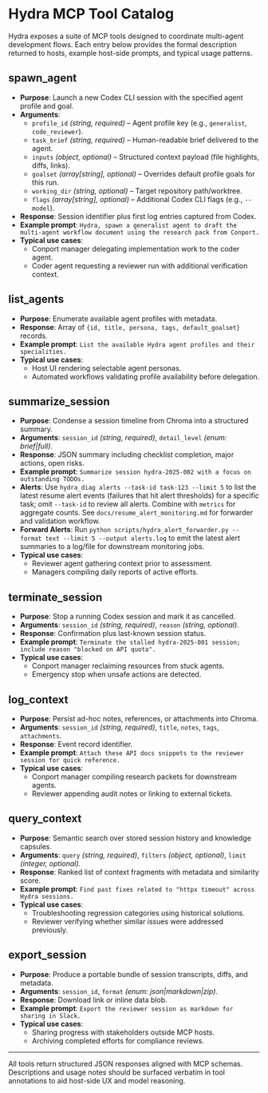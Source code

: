 # Hydra MCP Tool Catalog

Hydra exposes a suite of MCP tools designed to coordinate multi-agent development flows.
Each entry below provides the formal description returned to hosts, example host-side
prompts, and typical usage patterns.

## spawn_agent
- **Purpose**: Launch a new Codex CLI session with the specified agent profile and goal.
- **Arguments**:
  - `profile_id` *(string, required)* – Agent profile key (e.g., `generalist`, `code_reviewer`).
  - `task_brief` *(string, required)* – Human-readable brief delivered to the agent.
  - `inputs` *(object, optional)* – Structured context payload (file highlights, diffs, links).
  - `goalset` *(array[string], optional)* – Overrides default profile goals for this run.
  - `working_dir` *(string, optional)* – Target repository path/worktree.
  - `flags` *(array[string], optional)* – Additional Codex CLI flags (e.g., `--model`).
- **Response**: Session identifier plus first log entries captured from Codex.
- **Example prompt**: `Hydra, spawn a generalist agent to draft the multi-agent workflow
document using the research pack from Conport.`
- **Typical use cases**:
  - Conport manager delegating implementation work to the coder agent.
  - Coder agent requesting a reviewer run with additional verification context.

## list_agents
- **Purpose**: Enumerate available agent profiles with metadata.
- **Response**: Array of `{id, title, persona, tags, default_goalset}` records.
- **Example prompt**: `List the available Hydra agent profiles and their specialities.`
- **Typical use cases**:
  - Host UI rendering selectable agent personas.
  - Automated workflows validating profile availability before delegation.

## summarize_session
- **Purpose**: Condense a session timeline from Chroma into a structured summary.
- **Arguments**: `session_id` *(string, required)*, `detail_level` *(enum: brief|full)*.
- **Response**: JSON summary including checklist completion, major actions, open risks.
- **Example prompt**: `Summarize session hydra-2025-002 with a focus on outstanding TODOs.`
- **Alerts**: Use `hydra_diag alerts --task-id task-123 --limit 5` to list the latest resume alert events (failures that hit alert thresholds) for a specific task; omit `--task-id` to review all alerts. Combine with `metrics` for aggregate counts. See `docs/resume_alert_monitoring.md` for forwarder and validation workflow.
- **Forward Alerts**: Run `python scripts/hydra_alert_forwarder.py --format text --limit 5 --output alerts.log` to emit the latest alert summaries to a log/file for downstream monitoring jobs.
- **Typical use cases**:
  - Reviewer agent gathering context prior to assessment.
  - Managers compiling daily reports of active efforts.

## terminate_session
- **Purpose**: Stop a running Codex session and mark it as cancelled.
- **Arguments**: `session_id` *(string, required)*, `reason` *(string, optional)*.
- **Response**: Confirmation plus last-known session status.
- **Example prompt**: `Terminate the stalled hydra-2025-001 session; include reason
"blocked on API quota".`
- **Typical use cases**:
  - Conport manager reclaiming resources from stuck agents.
  - Emergency stop when unsafe actions are detected.

## log_context
- **Purpose**: Persist ad-hoc notes, references, or attachments into Chroma.
- **Arguments**: `session_id` *(string, required)*, `title`, `notes`, `tags`, `attachments`.
- **Response**: Event record identifier.
- **Example prompt**: `Attach these API docs snippets to the reviewer session for quick
reference.`
- **Typical use cases**:
  - Conport manager compiling research packets for downstream agents.
  - Reviewer appending audit notes or linking to external tickets.

## query_context
- **Purpose**: Semantic search over stored session history and knowledge capsules.
- **Arguments**: `query` *(string, required)*, `filters` *(object, optional)*,
  `limit` *(integer, optional)*.
- **Response**: Ranked list of context fragments with metadata and similarity score.
- **Example prompt**: `Find past fixes related to "httpx timeout" across Hydra sessions.`
- **Typical use cases**:
  - Troubleshooting regression categories using historical solutions.
  - Reviewer verifying whether similar issues were addressed previously.

## export_session
- **Purpose**: Produce a portable bundle of session transcripts, diffs, and metadata.
- **Arguments**: `session_id`, `format` *(enum: json|markdown|zip)*.
- **Response**: Download link or inline data blob.
- **Example prompt**: `Export the reviewer session as markdown for sharing in Slack.`
- **Typical use cases**:
  - Sharing progress with stakeholders outside MCP hosts.
  - Archiving completed efforts for compliance reviews.

---

All tools return structured JSON responses aligned with MCP schemas. Descriptions and
usage notes should be surfaced verbatim in tool annotations to aid host-side UX and model
reasoning.
